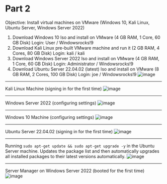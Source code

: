 # Part 2
Objective: Install virtual machines on VMware (Windows 10, Kali Linux, Ubuntu Server, Windows Server 2022)

1. Download Windows 10 Iso and install on VMware (4 GB RAM, 1 Core, 60 GB Disk)
   Login: User / Windowsrocks!9
2. Download Kali Linux pre-built VMware machine and run it (2 GB RAM, 4 Cores, 80 GB Disk)
   Login: kali / kali
3. Download Windows Server 2022 Iso and install on VMware (4 GB RAM, 1 Core, 60 GB Disk)
   Login: Administrator / Windowsrocks!9
4. Download Ubuntu Server 22.04.02 (latest) Iso and install on VMware (8 GB RAM, 2 Cores, 100 GB Disk)
   Login: joe / Windowsrocks!9
   ![image](https://github.com/user-attachments/assets/c9e4d0db-8281-48bd-ba0b-bea7c2d47b1d)
   
---

Kali Linux Machine (signing in for the first time)
![image](https://github.com/user-attachments/assets/7faf4459-9602-4317-9bac-a7c1ae780bf0)

---
Windows Server 2022 (configuring settings)
![image](https://github.com/user-attachments/assets/d5c42db3-480a-49f9-82d3-1778498a8682)

---
Windows 10 Machine (configuring settings)
![image](https://github.com/user-attachments/assets/60bf9ede-b531-4a92-b80e-5fc76451f6fd)

---
Ubuntu Server 22.04.02 (signing in for the first time)
![image](https://github.com/user-attachments/assets/f39a700f-fa7d-4e36-8065-72dbae99d6f0)

---
Running `sudo apt-get update && sudo apt-get upgrade -y` in the Ubuntu Server machine. Updates the package list and then automatically upgrades all installed packages to their latest versions automatically.
![image](https://github.com/user-attachments/assets/69d28693-dfa3-4dab-a570-74de912b673b)

---
Server Manager on Windows Server 2022 (booted for the first time)
![image](https://github.com/user-attachments/assets/9a55b4ed-2efb-45c9-bbff-dd52a803514f)
